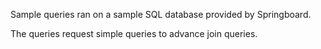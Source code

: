 Sample queries ran on a sample SQL database provided by Springboard. 

 The queries request simple queries to advance join queries.